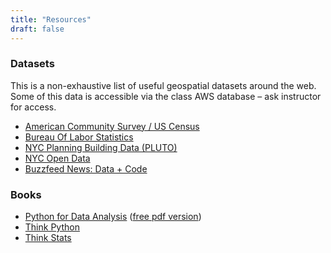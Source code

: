 ```yaml
---
title: "Resources"
draft: false
---
```


### Datasets

This is a non-exhaustive list of useful geospatial datasets around the web. Some of this data is accessible via the class AWS database – ask instructor for access.

- [American Community Survey / US Census](https://data.census.gov/cedsci/)
- [Bureau Of Labor Statistics](https://www.bls.gov/bls/proghome.htm)
- [NYC Planning Building Data (PLUTO)](https://www1.nyc.gov/site/planning/data-maps/open-data/dwn-pluto-mappluto.page)
- [NYC Open Data](https://opendata.cityofnewyork.us/)
- [Buzzfeed News: Data + Code](https://github.com/BuzzFeedNews)


### Books

- [Python for Data Analysis](https://www.oreilly.com/library/view/python-for-data/9781449323592/) ([free pdf version](https://bedford-computing.co.uk/learning/wp-content/uploads/2015/10/Python-for-Data-Analysis.pdf))
- [Think Python](https://greenteapress.com/wp/think-python/)
- [Think Stats](https://greenteapress.com/thinkstats/)
